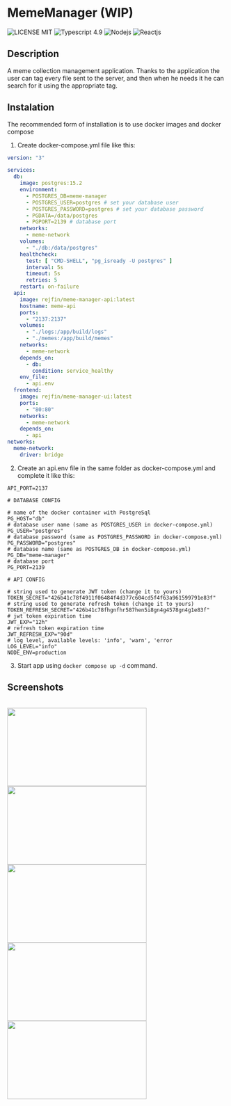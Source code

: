 # MemeManager (WIP)
![LICENSE MIT](https://img.shields.io/badge/License-MIT-green)
![Typescript 4.9](https://img.shields.io/badge/Typescript-4.9-blue)
![Nodejs](https://img.shields.io/badge/Node.js-18-green)
![Reactjs](https://img.shields.io/badge/React.js-18-blue)

## Description
A meme collection management application. 
Thanks to the application the user can tag every file sent to the server, and then when he needs it he can search for it using the appropriate tag.

## Instalation
The recommended form of installation is to use docker images and docker compose

1. Create docker-compose.yml file like this:
```yml
version: "3"

services:
  db:
    image: postgres:15.2
    environment:
      - POSTGRES_DB=meme-manager
      - POSTGRES_USER=postgres # set your database user
      - POSTGRES_PASSWORD=postgres # set your database password
      - PGDATA=/data/postgres
      - PGPORT=2139 # database port
    networks:
      - meme-network
    volumes:
      - "./db:/data/postgres"
    healthcheck:
      test: [ "CMD-SHELL", "pg_isready -U postgres" ]
      interval: 5s
      timeout: 5s
      retries: 5
    restart: on-failure
  api:
    image: rejfin/meme-manager-api:latest
    hostname: meme-api
    ports:
      - "2137:2137"
    volumes:
      - "./logs:/app/build/logs"
      - "./memes:/app/build/memes"
    networks:
      - meme-network
    depends_on:
      - db:
        condition: service_healthy
    env_file:
      - api.env
  frontend:
    image: rejfin/meme-manager-ui:latest
    ports:
      - "80:80"
    networks:
      - meme-network
    depends_on:
      - api
networks:
  meme-network:
    driver: bridge
```
2. Create an api.env file in the same folder as docker-compose.yml and complete it like this:
```env
API_PORT=2137

# DATABASE CONFIG

# name of the docker container with PostgreSql
PG_HOST="db"
# database user name (same as POSTGRES_USER in docker-compose.yml)
PG_USER="postgres"
# database password (same as POSTGRES_PASSWORD in docker-compose.yml)
PG_PASSWORD="postgres"
# database name (same as POSTGRES_DB in docker-compose.yml)
PG_DB="meme-manager"
# database port
PG_PORT=2139

# API CONFIG

# string used to generate JWT token (change it to yours)
TOKEN_SECRET="426b41c78f4911f06484f4d377c604cd5f4f63a961599791e83f"
# string used to generate refresh token (change it to yours)
TOKEN_REFRESH_SECRET="426b41c78fhgnfhr587hen5i8gn4g4578gn4g1e83f"
# jwt token expiration time
JWT_EXP="12h"
# refresh token expiration time
JWT_REFRESH_EXP="90d"
# log level, available levels: 'info', 'warn', 'error
LOG_LEVEL="info"
NODE_ENV=production
```

3. Start app using `docker compose up -d` command.

## Screenshots
<br><img src="https://user-images.githubusercontent.com/64009728/220725415-a5417898-94ac-405e-b423-7f1541489eec.png" width="320" height="180">
<img src="https://user-images.githubusercontent.com/64009728/220725418-769bb05d-fdf3-4638-a8b9-fe3be0d642de.png" width="320" height="180">
<img src="https://user-images.githubusercontent.com/64009728/220725420-e3aea25b-931f-4d65-a383-210b94d760db.png" width="320" height="180">
<img src="https://user-images.githubusercontent.com/64009728/220725446-c2576569-4069-4f90-a1e1-21d5a12db0ce.png" width="320" height="180">
<img src="https://user-images.githubusercontent.com/64009728/220725453-6c83955c-f5fe-4de1-b0c6-05497606ee9f.png" width="320" height="180">